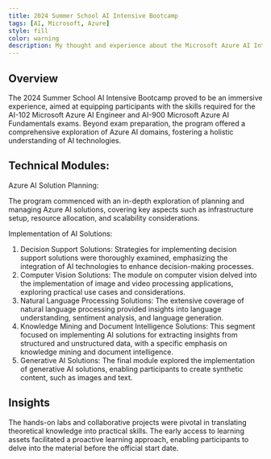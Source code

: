 ```yaml
---
title: 2024 Summer School AI Intensive Bootcamp
tags: [AI, Microsoft, Azure]
style: fill
color: warning
description: My thought and experience about the Microsoft Azure AI Intensive Bootcamp 
---
```

## Overview
The 2024 Summer School AI Intensive Bootcamp proved to be an immersive experience, aimed at equipping participants with the skills required for the AI-102 Microsoft Azure AI Engineer and AI-900 Microsoft Azure AI Fundamentals exams. Beyond exam preparation, the program offered a comprehensive exploration of Azure AI domains, fostering a holistic understanding of AI technologies.

## Technical Modules:

Azure AI Solution Planning:

The program commenced with an in-depth exploration of planning and managing Azure AI solutions, covering key aspects such as infrastructure setup, resource allocation, and scalability considerations.

Implementation of AI Solutions:

1. Decision Support Solutions: Strategies for implementing decision support solutions were thoroughly examined, emphasizing the integration of AI technologies to enhance decision-making processes.
2. Computer Vision Solutions: The module on computer vision delved into the implementation of image and video processing applications, exploring practical use cases and considerations.
3. Natural Language Processing Solutions: The extensive coverage of natural language processing provided insights into language understanding, sentiment analysis, and language generation.
4. Knowledge Mining and Document Intelligence Solutions: This segment focused on implementing AI solutions for extracting insights from structured and unstructured data, with a specific emphasis on knowledge mining and document intelligence.
5. Generative AI Solutions: The final module explored the implementation of generative AI solutions, enabling participants to create synthetic content, such as images and text.

## Insights
The hands-on labs and collaborative projects were pivotal in translating theoretical knowledge into practical skills. The early access to learning assets facilitated a proactive learning approach, enabling participants to delve into the material before the official start date.

